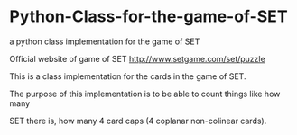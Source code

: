 # Python-Class-for-the-game-of-SET


a python class implementation for the game of SET 


Official website of game of SET   http://www.setgame.com/set/puzzle


This is a class implementation for the cards in the game of SET.


The purpose of this implementation is to be able to count things like how many


SET there is, how many 4 card caps (4 coplanar non-colinear cards).

